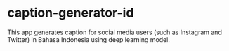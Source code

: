 # caption-generator-id
This app generates caption for social media users (such as Instagram and Twitter) in Bahasa Indonesia using deep learning model.
